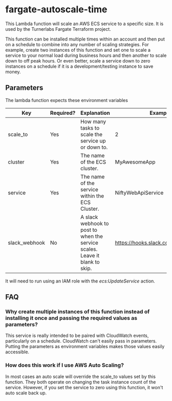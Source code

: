 # fargate-autoscale-time
This Lambda function will scale an AWS ECS service to a specific size. It is used by the Turnerlabs Fargate Terraform project.

This function can be installed multiple times within an account and then put on a schedule to combine into any number of scaling strategies. For example, create two instances of this function and set one to scale a service to your normal load during business hours and then another to scale down to off peak hours. Or even better, scale a service down to zero instances on a schedule if it is a development/testing instance to save money.

## Parameters
The lambda function expects these environment variables


Key  | Required? | Explanation | Example
----|-------------|-------- | ---
scale_to | Yes | How many tasks to scale the service up or down to. | 2
cluster | Yes | The name of the ECS cluster. | MyAwesomeApp
service | Yes | The name of the service within the ECS Cluster. | NiftyWebApiService
slack_webhook | No | A slack webhook to post to when the service scales. Leave it blank to skip. | https://hooks.slack.com/services/T....


It will need to run using an IAM role with the *ecs:UpdateService* action.

## FAQ
### Why create multiple instances of this function instead of installing it once and passing the required values as parameters?
This service is really intended to be paired with CloudWatch events, particularly on a schedule. CloudWatch can't easily pass in parameters. Putting the parameters as environment variables makes those values easily accessible.

### How does this work if I use AWS Auto Scaling?
In most cases an auto scale will override the scale_to values set by this function. They both operate on changing the task instance count of the service. However, if you set the service to zero using this function, it won't auto scale back up.
